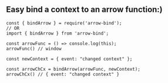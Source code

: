 ## Easy bind a context to an arrow function:)

```
const { bindArrow } = require('arrow-bind');
// OR
import { bindArrow } from 'arrow-bind';

const arrowFunc = () => console.log(this);
arrowFunc() // window

const newContext = { event: "changed context" };

const arrowChCx = bindArrow(arrowFunc, newContext);
arrowChCx() // { event: "changed context" }
```


